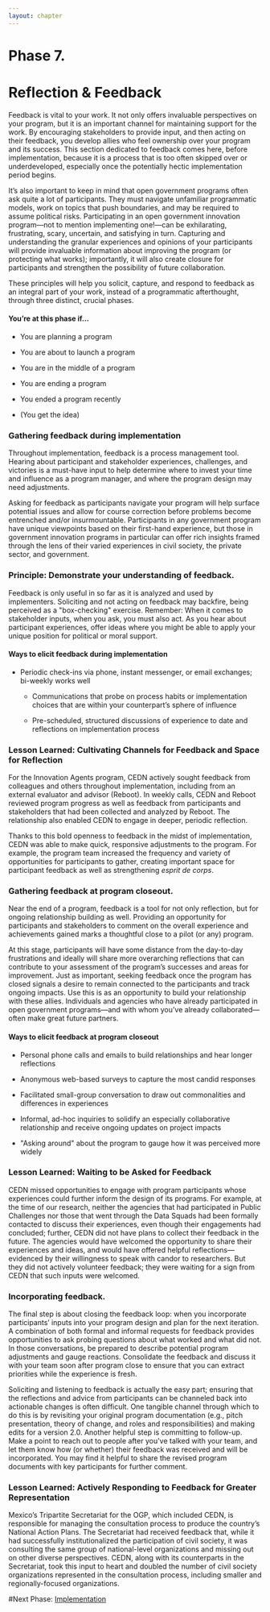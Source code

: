 ```yaml
---
layout: chapter
---
```


# Phase 7. 

# Reflection & Feedback

Feedback is vital to your work. It not only offers invaluable perspectives on your program, but it is an important channel for maintaining support for the work. By encouraging stakeholders to provide input, and then acting on their feedback, you develop allies who feel ownership over your program and its success. This section dedicated to feedback comes here, before implementation, because it is a process that is too often skipped over or underdeveloped, especially once the potentially hectic implementation period begins. 

It’s also important to keep in mind that open government programs often ask quite a lot of participants. They must navigate unfamiliar programmatic models, work on topics that push boundaries, and may be required to assume political risks. Participating in an open government innovation program—not to mention implementing one!—can be exhilarating, frustrating, scary, uncertain, and satisfying in turn. Capturing and understanding the granular experiences and opinions of your participants will provide invaluable information about improving the program (or protecting what works); importantly, it will also create closure for participants and strengthen the possibility of future collaboration. 

These principles will help you solicit, capture, and respond to feedback as an integral part of your work, instead of a programmatic afterthought, through three distinct, crucial phases.  

#### You’re at this phase if… 

* You are planning a program

* You are about to launch a program

* You are in the middle of a program 

* You are ending a program

* You ended a program recently

* (You get the idea)

### Gathering feedback during implementation 

Throughout implementation, feedback is a process management tool. Hearing about participant and stakeholder experiences, challenges, and victories is a must-have input to help determine where to invest your time and influence as a program manager, and where the program design may need adjustments. 

Asking for feedback as participants navigate your program will help surface potential issues and allow for course correction before problems become entrenched and/or insurmountable. Participants in any government program have unique viewpoints based on their first-hand experience, but those in government innovation programs in particular can offer rich insights framed through the lens of their varied experiences in civil society, the private sector, and government.

### Principle: Demonstrate your understanding of feedback. 

Feedback is only useful in so far as it is analyzed and used by implementers. Soliciting and not acting on feedback may backfire, being perceived as a "box-checking" exercise. Remember: When it comes to stakeholder inputs, when you ask, you must also act. As you hear about participant experiences, offer ideas where you might be able to apply your unique position for political or moral support. 

#### Ways to elicit feedback during implementation 

* Periodic check-ins via phone, instant messenger, or email exchanges; bi-weekly works well 

    * Communications that probe on process habits or implementation choices that are within your counterpart’s sphere of influence

    * Pre-scheduled, structured discussions of experience to date and reflections on implementation process

### Lesson Learned: Cultivating Channels for Feedback and Space for Reflection

For the Innovation Agents program, CEDN actively sought feedback from colleagues and others throughout implementation, including from an external evaluator and advisor (Reboot). In weekly calls, CEDN and Reboot reviewed program progress as well as feedback from participants and stakeholders that had been collected and analyzed by Reboot. The relationship also enabled CEDN to engage in deeper, periodic reflection. 

Thanks to this bold openness to feedback in the midst of implementation, CEDN was able to make quick, responsive adjustments to the program. For example, the program team increased the frequency and variety of opportunities for participants to gather, creating important space for participant feedback as well as strengthening *esprit de corps*. 

### Gathering feedback at program closeout. 

Near the end of a program, feedback is a tool for not only reflection, but for ongoing relationship building as well. Providing an opportunity for participants and stakeholders to comment on the overall experience and achievements gained marks a thoughtful close to a pilot (or any) program. 

At this stage, participants will have some distance from the day-to-day frustrations and ideally will share more overarching reflections that can contribute to your assessment of the program’s successes and areas for improvement. Just as important, seeking feedback once the program has closed signals a desire to remain connected to the participants and track ongoing impacts. Use this is as an opportunity to build your relationship with these allies. Individuals and agencies who have already participated in open government programs—and with whom you’ve already collaborated—often make great future partners.

#### Ways to elicit feedback at program closeout

* Personal phone calls and emails to build relationships 
and hear longer reflections

* Anonymous web-based surveys to capture the most candid responses

* Facilitated small-group conversation to draw out commonalities and differences in 
experiences 

* Informal, ad-hoc inquiries to solidify an especially collaborative
 relationship and receive ongoing updates on project impacts

* "Asking around" about the program to gauge how it was perceived more widely

### Lesson Learned: Waiting to be Asked for Feedback

CEDN missed opportunities to engage with program participants whose experiences could further inform the design of its programs. For example, at the time of our research, neither the agencies that had participated in Public Challenges nor those that went through the Data Squads had been formally contacted to discuss their experiences, even though their engagements had concluded; further, CEDN did not have plans to collect their feedback in the future. The agencies would have welcomed the opportunity to share their experiences and ideas, and would have offered helpful reflections—evidenced by their willingness to speak with candor to researchers. But they did not actively volunteer feedback; they were waiting for a sign from CEDN that such inputs were welcomed.

### Incorporating feedback. 

The final step is about closing the feedback loop: when you incorporate participants’ inputs into your program design and plan for the next iteration. A combination of both formal and informal requests for feedback provides opportunities to ask probing questions about what worked and what did not. In those conversations, be prepared to describe potential program adjustments and gauge reactions. Consolidate the feedback and discuss it with your team soon after program close to ensure that you can extract priorities while the experience is fresh. 

Soliciting and listening to feedback is actually the easy part; ensuring that the reflections and advice from participants can be channeled back into actionable changes is often difficult. One tangible channel through which to do this is by revisiting your original program documentation (e.g., pitch presentation, theory of change, and roles and responsibilities) and making edits for a version 2.0. Another helpful step is committing to follow-up. Make a point to reach out to people after you've talked with your team, and let them know how (or whether) their feedback was received and will be incorporated. You may find it helpful to share the revised program documents with key participants for further comment. 

### Lesson Learned: Actively Responding to Feedback for Greater Representation

Mexico’s Tripartite Secretariat for the OGP, which included CEDN, is responsible for managing the consultation process to produce the country’s National Action Plans. The Secretariat had received feedback that, while it had successfully institutionalized the participation of civil society, it was consulting the same group of national-level organizations and missing out on other diverse perspectives. CEDN, along with its counterparts in the Secretariat, took this input to heart and doubled the number of civil society organizations represented in the consultation process, including smaller and regionally-focused organizations. 

#Next Phase: [Implementation]({{baseurl}}/manual/phase8)